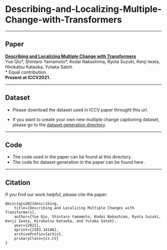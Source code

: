 # Describing-and-Localizing-Multiple-Change-with-Transformers

---
## Paper

**[Describing and Localizing Multiple Change with Transformers](https://arxiv.org/abs/2103.14146)**
<br> Yue Qiu\*, Shintaro Yamamoto\*, Kodai Nakashima, Ryota Suzuki, Kenji Iwata, Hirokatsu Kataoka, Yutaka Satoh
<br> \* Equal contribution.  
**Present at ICCV2021.**

---
## Dataset
- Please download the dataset used in ICCV paper throught this url.
 
- If you want to create your own new multiple change captioning dataset, please go to the [dataset generation directory](https://github.com/cvpaperchallenge/Describing-and-Localizing-Multiple-Change-with-Transformers/tree/main/dataset_generation).

---
## Code
- The code used in the paper can be found at this directory.
- The code for dataset generation in the paper can be found here .
---
## Citation
If you find our work helpful, please cite the paper:
```
@misc{qiu2021describing,
    title={Describing and Localizing Multiple Changes with Transformers},
    author={Yue Qiu, Shintaro Yamamoto, Kodai Nakashima, Ryota Suzuki, Kenji Iwata, Hirokatsu Kataoka, and Yutaka Satoh},
    year={2021},
    eprint={2103.14146},
    archivePrefix={arXiv},
    primaryClass={cs.CV}
}
```
